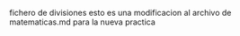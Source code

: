 fichero de divisiones 
esto es una modificacion al archivo de matematicas.md para la nueva practica
